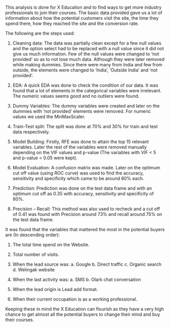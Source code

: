 This analysis is done for X Education and to find ways to get more industry professionals to join their courses. The basic data provided gave us a lot of information about how the potential customers visit the site, the time they spend there, how they reached the site and the conversion rate.

The following are the steps used:
1. Cleaning data:
The data was partially clean except for a few null values and the option select had to be replaced with a null value since it did not give us much information. Few of the null values were changed to ‘not provided’ so as to not lose much data. Although they were later removed while making dummies. Since there were many from India and few from outside, the elements were changed to ‘India’, ‘Outside India’ and ‘not provided’.

2. EDA:
A quick EDA was done to check the condition of our data. It was found that a lot of elements in the categorical variables were irrelevant. The numeric values seems good and no outliers were found.

3. Dummy Variables:
The dummy variables were created and later on the dummies with ‘not provided’ elements were removed. For numeric values we used the MinMaxScaler.

4. Train-Test split:
The split was done at 70% and 30% for train and test data respectively.

5. Model Building:
Firstly, RFE was done to attain the top 15 relevant variables. Later the rest of the
variables were removed manually depending on the VIF values and p-value (The variables with VIF < 5 and p-value < 0.05 were kept).

6. Model Evaluation:
A confusion matrix was made. Later on the optimum cut off value (using ROC curve) was used to find the accuracy, sensitivity and specificity which came to be around 80% each.

7. Prediction:
Prediction was done on the test data frame and with an optimum cut off as 0.35 with accuracy, sensitivity and specificity of 80%.

8. Precision – Recall:
This method was also used to recheck and a cut off of 0.41 was found with Precision around 73% and recall around 75% on the test data frame.
  
It was found that the variables that mattered the most in the potential buyers are (In descending order):
1. The total time spend on the Website.
2. Total number of visits.

3. When the lead source was:
a. Google
b. Direct traffic
c. Organic search
d. Welingak website

4. When the last activity was:
a. SMS
b. Olark chat conversation

5. When the lead origin is Lead add format.

6. When their current occupation is as a working professional.

Keeping these in mind the X Education can flourish as they have a very high chance to get almost all the potential buyers to change their mind and buy their courses.
